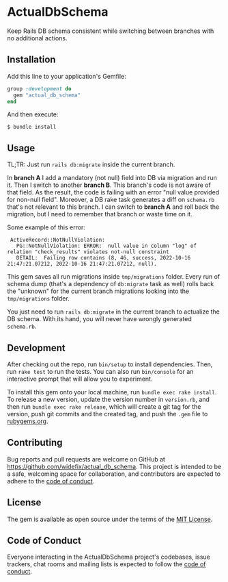 # ActualDbSchema

Keep Rails DB schema consistent while switching between branches with no additional actions.

## Installation

Add this line to your application's Gemfile:

```ruby
group :development do
  gem "actual_db_schema"
end
```

And then execute:

    $ bundle install

## Usage

TL;TR: Just run `rails db:migrate` inside the current branch.

In **branch A** I add a mandatory (not null) field into DB via migration and run it.
Then I switch to another **branch B**. This branch's code is not aware of that field.
As the result, the code is failing with an error "null value provided for non-null field".
Moreover, a DB rake task generates a diff on `schema.rb` that's not relevant to this branch.
I can switch to **branch A** and roll back the migration, but I need to remember that branch or waste time on it.

Some example of this error:

     ActiveRecord::NotNullViolation:
       PG::NotNullViolation: ERROR:  null value in column "log" of relation "check_results" violates not-null constraint
       DETAIL:  Failing row contains (8, 46, success, 2022-10-16 21:47:21.07212, 2022-10-16 21:47:21.07212, null).

This gem saves all run migrations inside `tmp/migrations` folder.
Every run of schema dump (that's a dependency of `db:migrate` task as well) rolls back the "unknown" for the current branch migrations
looking into the `tmp/migrations` folder.

You just need to run `rails db:migrate` in the current branch to actualize the DB schema. With its hand, you will never have wrongly generated `schema.rb`.

## Development

After checking out the repo, run `bin/setup` to install dependencies. Then, run `rake test` to run the tests. You can also run `bin/console` for an interactive prompt that will allow you to experiment.

To install this gem onto your local machine, run `bundle exec rake install`. To release a new version, update the version number in `version.rb`, and then run `bundle exec rake release`, which will create a git tag for the version, push git commits and the created tag, and push the `.gem` file to [rubygems.org](https://rubygems.org).

## Contributing

Bug reports and pull requests are welcome on GitHub at https://github.com/widefix/actual_db_schema. This project is intended to be a safe, welcoming space for collaboration, and contributors are expected to adhere to the [code of conduct](https://github.com/widefix/actual_db_schema/blob/master/CODE_OF_CONDUCT.md).

## License

The gem is available as open source under the terms of the [MIT License](https://opensource.org/licenses/MIT).

## Code of Conduct

Everyone interacting in the ActualDbSchema project's codebases, issue trackers, chat rooms and mailing lists is expected to follow the [code of conduct](https://github.com/widefix/actual_db_schema/blob/master/CODE_OF_CONDUCT.md).
